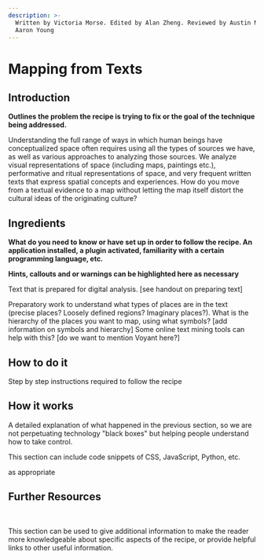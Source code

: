```yaml
---
description: >-
  Written by Victoria Morse. Edited by Alan Zheng. Reviewed by Austin Mason and
  Aaron Young
---
```


# Mapping from Texts

## **Introduction**

**Outlines the problem the recipe is trying to fix or the goal of the technique being addressed.**

Understanding the full range of ways in which human beings have conceptualized space often requires using all the types of sources we have, as well as various approaches to analyzing those sources. We analyze visual representations of space \(including maps, paintings etc.\), performative and ritual representations of space, and very frequent written texts that express spatial concepts and experiences. How do you move from a textual evidence to a map without letting the map itself distort the cultural ideas of the originating culture?

## **Ingredients**

**What do you need to know or have set up in order to follow the recipe. An application installed, a plugin activated, familiarity with a certain programming language, etc.**

**Hints, callouts and or warnings can be highlighted here as necessary**

Text that is prepared for digital analysis. \[see handout on preparing text\]

Preparatory work to understand what types of places are in the text \(precise places? Loosely defined regions? Imaginary places?\). What is the hierarchy of the places you want to map, using what symbols? \[add information on symbols and hierarchy\] Some online text mining tools can help with this? \[do we want to mention Voyant here?\]

## **How to do it**‌

Step by step instructions required to follow the recipe

## **How it works**

A detailed explanation of what happened in the previous section, so we are not perpetuating technology "black boxes" but helping people understand how to take control.

This section can include code snippets of CSS, JavaScript, Python, etc.

as appropriate

## **Further Resources**

‌

This section can be used to give additional information to make the reader more knowledgeable about specific aspects of the recipe, or provide helpful links to other useful information.

